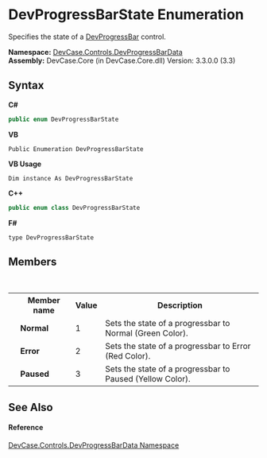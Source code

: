 # DevProgressBarState Enumeration
 

Specifies the state of a <a href="T_DevCase_Controls_DevProgressBar">DevProgressBar</a> control.

**Namespace:**&nbsp;<a href="N_DevCase_Controls_DevProgressBarData">DevCase.Controls.DevProgressBarData</a><br />**Assembly:**&nbsp;DevCase.Core (in DevCase.Core.dll) Version: 3.3.0.0 (3.3)

## Syntax

**C#**<br />
``` C#
public enum DevProgressBarState
```

**VB**<br />
``` VB
Public Enumeration DevProgressBarState
```

**VB Usage**<br />
``` VB Usage
Dim instance As DevProgressBarState
```

**C++**<br />
``` C++
public enum class DevProgressBarState
```

**F#**<br />
``` F#
type DevProgressBarState
```


## Members
&nbsp;<table><tr><th></th><th>Member name</th><th>Value</th><th>Description</th></tr><tr><td /><td target="F:DevCase.Controls.DevProgressBarData.DevProgressBarState.Normal">**Normal**</td><td>1</td><td>Sets the state of a progressbar to Normal (Green Color).</td></tr><tr><td /><td target="F:DevCase.Controls.DevProgressBarData.DevProgressBarState.Error">**Error**</td><td>2</td><td>Sets the state of a progressbar to Error (Red Color).</td></tr><tr><td /><td target="F:DevCase.Controls.DevProgressBarData.DevProgressBarState.Paused">**Paused**</td><td>3</td><td>Sets the state of a progressbar to Paused (Yellow Color).</td></tr></table>

## See Also


#### Reference
<a href="N_DevCase_Controls_DevProgressBarData">DevCase.Controls.DevProgressBarData Namespace</a><br />